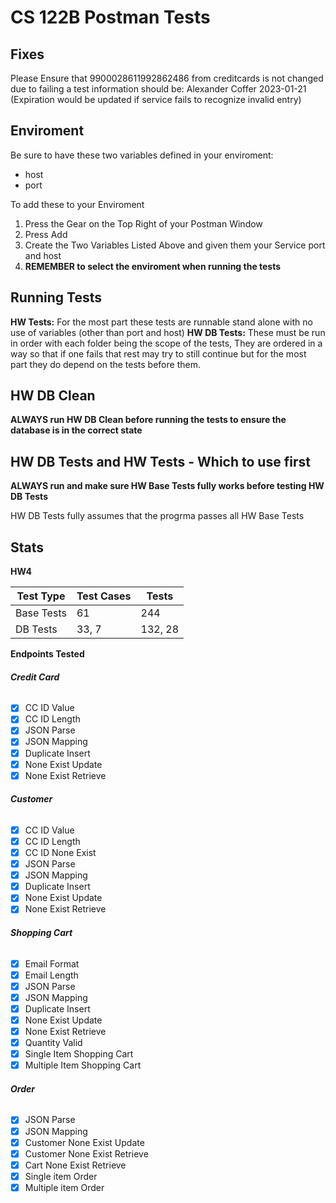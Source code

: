 # CS 122B Postman Tests

## Fixes

Please Ensure that 9900028611992862486 from creditcards is not changed due to failing a test
information should be:
Alexander
Coffer
2023-01-21 (Expiration would be updated if service fails to recognize invalid entry)

## Enviroment

Be sure to have these two variables defined in your enviroment:

* host
* port

To add these to your Enviroment 
1. Press the Gear on the Top Right of your Postman Window
2. Press Add
3. Create the Two Variables Listed Above and given them your Service port and host
4. **REMEMBER to select the enviroment when running the tests**

## Running Tests

**HW Tests:** For the most part these tests are runnable stand alone with no use of variables (other than port and host)
**HW DB Tests:** These must be run in order with each folder being the scope of the tests, They are ordered in a way so that if one fails that rest may try to still continue but for the most part they do depend on the tests before them.

## HW DB Clean

**ALWAYS run HW DB Clean before running the tests to ensure the database is in the correct state**

## HW DB Tests and HW Tests - Which to use first

**ALWAYS run and make sure HW Base Tests fully works before testing HW DB Tests**

HW DB Tests fully assumes that the progrma passes all HW Base Tests


## Stats

**HW4**

Test Type  | Test Cases | Tests
------------- | ------------- | -------------
Base Tests  | 61 | 244 
DB Tests  | 33, 7 | 132, 28

**Endpoints Tested**
###### **Credit Card**
- [X] CC ID Value
- [X] CC ID Length
- [X] JSON Parse
- [X] JSON Mapping
- [X] Duplicate Insert
- [X] None Exist Update
- [X] None Exist Retrieve

###### **Customer**
- [X] CC ID Value
- [X] CC ID Length
- [X] CC ID None Exist 
- [X] JSON Parse
- [X] JSON Mapping
- [X] Duplicate Insert
- [X] None Exist Update
- [X] None Exist Retrieve

###### **Shopping Cart**
- [X] Email Format
- [X] Email Length
- [X] JSON Parse
- [X] JSON Mapping
- [X] Duplicate Insert
- [X] None Exist Update
- [X] None Exist Retrieve
- [X] Quantity Valid
- [X] Single Item Shopping Cart
- [X] Multiple Item Shopping Cart

###### **Order**
- [X] JSON Parse
- [X] JSON Mapping
- [X] Customer None Exist Update
- [X] Customer None Exist Retrieve
- [X] Cart None Exist Retrieve
- [X] Single item Order
- [X] Multiple item Order
